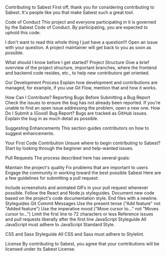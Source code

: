 Contributing to Sabest
First off, thank you for considering contributing to Sabest. It's people like you that make Sabest such a great tool.

Code of Conduct
This project and everyone participating in it is governed by the Sabest Code of Conduct. By participating, you are expected to uphold this code.

I don't want to read this whole thing I just have a question!!!
Open an issue with your question. A project maintainer will get back to you as soon as possible.

What should I know before I get started?
Project Structure
Give a brief overview of the project structure, important branches, where the frontend and backend code resides, etc., to help new contributors get oriented.

Our Development Process
Explain how development and contributions are managed, for example, if you use Git Flow, mention that and how it works.

How Can I Contribute?
Reporting Bugs
Before Submitting a Bug Report
Check the issues to ensure the bug has not already been reported.
If you're unable to find an open issue addressing the problem, open a new one.
How Do I Submit a (Good) Bug Report?
Bugs are tracked as GitHub issues. Explain the bug in as much detail as possible.

Suggesting Enhancements
This section guides contributors on how to suggest enhancements.

Your First Code Contribution
Unsure where to begin contributing to Sabest? Start by looking through the beginner and help-wanted issues.

Pull Requests
The process described here has several goals:

Maintain the project's quality
Fix problems that are important to users
Engage the community in working toward the best possible Sabest
Here are a few guidelines for submitting a pull request:

Include screenshots and animated GIFs in your pull request whenever possible.
Follow the React and Node.js styleguides.
Document new code based on the project's code documentation style.
End files with a newline.
Styleguides
Git Commit Messages
Use the present tense ("Add feature" not "Added feature")
Use the imperative mood ("Move cursor to..." not "Moves cursor to...")
Limit the first line to 72 characters or less
Reference issues and pull requests liberally after the first line
JavaScript Styleguide
All JavaScript must adhere to JavaScript Standard Style.

CSS and Sass Styleguide
All CSS and Sass must adhere to Stylelint.

License
By contributing to Sabest, you agree that your contributions will be licensed under its Sabest License.